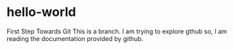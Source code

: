 # hello-world
First Step Towards Git
This is a branch. I am trying to explore gthub so, I am reading the documentation provided by github.
